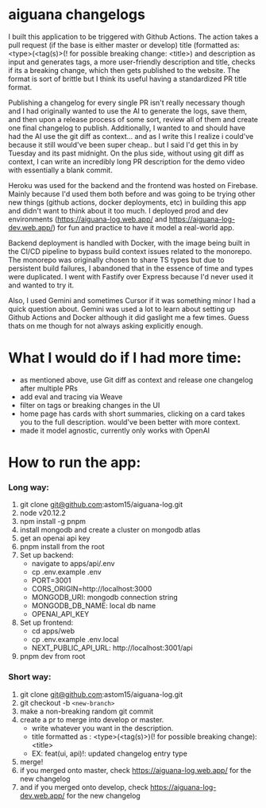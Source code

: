 # aiguana changelogs

I built this application to be triggered with Github Actions. The action takes a pull request (if the base is either master or develop) title (formatted as: &lt;type&gt;(&lt;tag(s)&gt;(! for possible breaking change: &lt;title&gt;) and description as input and generates tags, a more user-friendly description and title, checks if its a breaking change, which then gets published to the website. The format is sort of brittle but I think its useful having a standardized PR title format.

Publishing a changelog for every single PR isn't really necessary though and I had originally wanted to use the AI to generate the logs, save them, and then upon a release process of some sort, review all of them and create one final changelog to publish. Additionally, I wanted to and should have had the AI use the git diff as context... and as I write this I realize i could've because it still would've been super cheap.. but I said I'd get this in by Tuesday and its past midnight. On the plus side, without using git diff as context, I can write an incredibly long PR description for the demo video with essentially a blank commit.

Heroku was used for the backend and the frontend was hosted on Firebase. Mainly because I'd used them both before and was going to be trying other new things (github actions, docker deployments, etc) in building this app and didn't want to think about it too much. I deployed prod and dev environments (https://aiguana-log.web.app/ and https://aiguana-log-dev.web.app/) for fun and practice to have it model a real-world app.

Backend deployment is handled with Docker, with the image being built in the CI/CD pipeline to bypass build context issues related to the monorepo. The monorepo was originally chosen to share TS types but due to persistent build failures, I abandoned that in the essence of time and types were duplicated. I went with Fastify over Express because I'd never used it and wanted to try it.

Also, I used Gemini and sometimes Cursor if it was something minor I had a quick question about. Gemini was used a lot to learn about setting up Github Actions and Docker although it did gaslight me a few times. Guess thats on me though for not always asking explicitly enough.

# What I would do if I had more time:

- as mentioned above, use Git diff as context and release one changelog after multiple PRs
- add eval and tracing via Weave
- filter on tags or breaking changes in the UI
- home page has cards with short summaries, clicking on a card takes you to the full description. would've been better with more context.
- made it model agnostic, currently only works with OpenAI

# How to run the app:

### Long way:

1. git clone git@github.com:astom15/aiguana-log.git
2. node v20.12.2
3. npm install -g pnpm
4. install mongodb and create a cluster on mongodb atlas
5. get an openai api key
6. pnpm install from the root
7. Set up backend:
   - navigate to apps/api/.env
   - cp .env.example .env
   - PORT=3001
   - CORS_ORIGIN=http://localhost:3000
   - MONGODB_URI: mongodb connection string
   - MONGODB_DB_NAME: local db name
   - OPENAI_API_KEY
8. Set up frontend:
   - cd apps/web
   - cp .env.example .env.local
   - NEXT_PUBLIC_API_URL: http://localhost:3001/api
9. pnpm dev from root

### Short way:

1. git clone git@github.com:astom15/aiguana-log.git
2. git checkout -b `<new-branch>`
3. make a non-breaking random git commit
4. create a pr to merge into develop or master.
   - write whatever you want in the description.
   - title formatted as : &lt;type&gt;(&lt;tag(s)&gt;)(! for possible breaking change): &lt;title&gt;
   - EX: feat(ui, api)!: updated changelog entry type
5. merge!
6. if you merged onto master, check https://aiguana-log.web.app/ for the new changelog
7. and if you merged onto develop, check https://aiguana-log-dev.web.app/ for the new changelog
